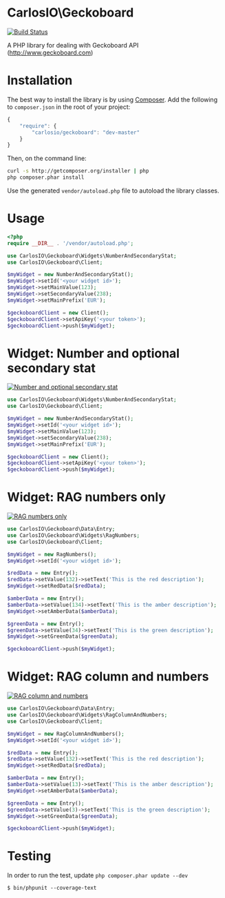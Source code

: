 CarlosIO\Geckoboard
===================

[![Build Status](https://secure.travis-ci.org/carlosbuenosvinos/php-geckoboard-api.png?branch=master)](http://travis-ci.org/carlosbuenosvinos/php-geckoboard-api)

A PHP library for dealing with Geckoboard API (http://www.geckoboard.com)

Installation
============

The best way to install the library is by using [Composer](http://getcomposer.org). Add the following to `composer.json` in the root of your project:

``` javascript
{
    "require": {
        "carlosio/geckoboard": "dev-master"
    }
}
```

Then, on the command line:

``` bash
curl -s http://getcomposer.org/installer | php
php composer.phar install
```

Use the generated `vendor/autoload.php` file to autoload the library classes.

Usage
=====

```php
<?php
require __DIR__ . '/vendor/autoload.php';

use CarlosIO\Geckoboard\Widgets\NumberAndSecondaryStat;
use CarlosIO\Geckoboard\Client;

$myWidget = new NumberAndSecondaryStat();
$myWidget->setId('<your widget id>');
$myWidget->setMainValue(123);
$myWidget->setSecondaryValue(238);
$myWidget->setMainPrefix('EUR');

$geckoboardClient = new Client();
$geckoboardClient->setApiKey('<your token>');
$geckoboardClient->push($myWidget);
```

Widget: Number and optional secondary stat
==============================
[![Number and optional secondary stat](http://docs.geckoboard.com/images/Number2ndstat.png)](http://www.geckoboard.com/developers/custom-widgets/widget-types/number-and-optional-secondary-stat/)

```php
use CarlosIO\Geckoboard\Widgets\NumberAndSecondaryStat;
use CarlosIO\Geckoboard\Client;

$myWidget = new NumberAndSecondaryStat();
$myWidget->setId('<your widget id>');
$myWidget->setMainValue(123);
$myWidget->setSecondaryValue(238);
$myWidget->setMainPrefix('EUR');

$geckoboardClient = new Client();
$geckoboardClient->setApiKey('<your token>');
$geckoboardClient->push($myWidget);
```

Widget: RAG numbers only
==============================
[![RAG numbers only](http://docs.geckoboard.com/images/RAGNumbers.png)](http://www.geckoboard.com/developers/custom-widgets/widget-types/rag-numbers-only/)

```php
use CarlosIO\Geckoboard\Data\Entry;
use CarlosIO\Geckoboard\Widgets\RagNumbers;
use CarlosIO\Geckoboard\Client;

$myWidget = new RagNumbers();
$myWidget->setId('<your widget id>');

$redData = new Entry();
$redData->setValue(132)->setText('This is the red description');
$myWidget->setRedData($redData);

$amberData = new Entry();
$amberData->setValue(134)->setText('This is the amber description');
$myWidget->setAmberData($amberData);

$greenData = new Entry();
$greenData->setValue(34)->setText('This is the green description');
$myWidget->setGreenData($greenData);

$geckoboardClient->push($myWidget);
```

Widget: RAG column and numbers
==============================
[![RAG column and numbers](http://docs.geckoboard.com/images/RAGColNum.png)](http://www.geckoboard.com/developers/custom-widgets/widget-types/rag-column-and-numbers/)

```php
use CarlosIO\Geckoboard\Data\Entry;
use CarlosIO\Geckoboard\Widgets\RagColumnAndNumbers;
use CarlosIO\Geckoboard\Client;

$myWidget = new RagColumnAndNumbers();
$myWidget->setId('<your widget id>');

$redData = new Entry();
$redData->setValue(132)->setText('This is the red description');
$myWidget->setRedData($redData);

$amberData = new Entry();
$amberData->setValue(13)->setText('This is the amber description');
$myWidget->setAmberData($amberData);

$greenData = new Entry();
$greenData->setValue(3)->setText('This is the green description');
$myWidget->setGreenData($greenData);

$geckoboardClient->push($myWidget);
```

Testing
=======

In order to run the test, update ```php composer.phar update --dev```

    $ bin/phpunit --coverage-text
